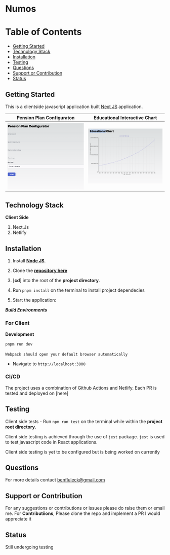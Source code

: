 # Numos



# Table of Contents

- [Getting Started](#getting-started)
- [Technology Stack](#technology-stack)
- [Installation](#installation)
- [Testing](#testing)
- [Questions](#questions)
- [Support or Contribution](#support-or-contribution)
- [Status](#status)

## Getting Started
This is a clientside javascript application built [Next JS](https://nextjs.org/) application.

Pension Plan Configuraton             |  Educational Interactive Chart
:-------------------------:|:-------------------------:
<img width="500" alt="Pension plan" src="./screenshot/img1.png">  |  <img width="500" alt="Educational Interactive Chart" src="./screenshot/img2.png">



## Technology Stack

**Client Side**
1. Next.Js
2. Netlify


## Installation

1. Install [**Node JS**](https://nodejs.org/en/).

2. Clone the [**repository here**](git@github.com:benfluleck/numos.git)
3. [**cd**] into the root of the **project directory**.
4. Run `pnpm install` on the terminal to install project dependecies

5. Start the application:

**_Build Environments_**

### For Client
**Development**
```
pnpm run dev

Webpack should open your default browser automatically
```
- Navigate to `http://localhost:3000`

### CI/CD
The project uses a combination of Github Actions and Netlify. Each PR is tested and deployed on [here]

## Testing

Client side tests - Run `npm run test` on the terminal while within the **project root directory**.

Client side testing is achieved through the use of `jest` package. `jest` is used to test javascript code in
React applications.

Client side testing is yet to be configured but is being worked on currently

## Questions
For more details contact benfluleck@gmail.com

## Support or Contribution
For any suggestions or contributions or issues please do raise them or email me.
For **Contributiions**, Please clone the repo and implement a PR I would appreciate it

## Status
Still undergoing testing